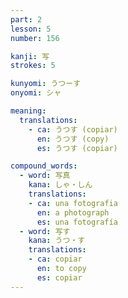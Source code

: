 ```yaml
---
part: 2
lesson: 5
number: 156

kanji: 写
strokes: 5

kunyomi: うつーす
onyomi: シャ

meaning:
  translations:
    - ca: うつす (copiar)
      en: うつす (copy)
      es: うつす (copiar)

compound_words:
  - word: 写真
    kana: しゃ・しん
    translations:
    - ca: una fotografia
      en: a photograph
      es: una fotografía
  - word: 写す
    kana: うつ・す
    translations:
    - ca: copiar
      en: to copy
      es: copiar
---
```

